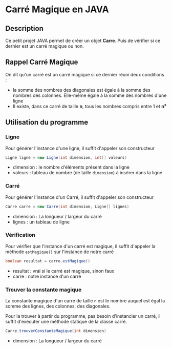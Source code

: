 # Carré Magique en JAVA

## Description

Ce petit projet JAVA permet de créer un objet **Carre**.
Puis de vérifier si ce dernier est un carré magique ou non.

## Rappel Carré Magique 

On dit qu'un carré est un carré magique si ce dernier réuni deux conditions :

- la somme des nombres des diagonales est égale à la somme des nombres des colonnes. Elle-même égale à la somme des 
nombres d'une ligne
- Il existe, dans ce carré de taille **n**, tous les nombres compris entre 1 et **n&#x00B2;**

## Utilisation du programme

### Ligne

Pour générer l'instance d'une ligne, il suffit d'appeler son constructeur
```java
Ligne ligne = new Ligne(int dimension, int[] valeurs)
```
* dimension : le nombre d'éléments présent dans la ligne
* valeurs : tableau de nombre (de taille `dimension`) à insérer dans la ligne

### Carré

Pour générer l'instance d'un Carré, il suffit d'appeler son constructeur 
```java
Carre carre = new Carre(int dimension, Ligne[] lignes)
```
* dimension : La longueur / largeur du carré
* lignes : un tableau de ligne

### Vérification

Pour vérifier que l'instance d'un carré est magique, il suffit d'appeler la méthode `estMagique()` sur l'instance de 
notre carré
```java
boolean resultat = carre.estMagique()
```
* resultat : vrai si le carré est magique, sinon faux
* carre : notre instance d'un carré

### Trouver la constante magique

La constante magique d'un carré de taille `n` est le nombre auquel est égal la somme des lignes, des colonnes, des 
diagonales.

Pour la trouver à partir du programme, pas besoin d'instancier un carré, il suffit d'exécuter une méthode statique de
la classe carré.
```java
Carre.trouverConstanteMagique(int dimension)
```
* dimension : La longueur / largeur du carré